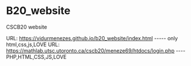 # B20_website
CSCB20 website 


URL: https://vidurmenezes.github.io/b20_website/index.html   ----- only html,css,js,LOVE
URL: https://mathlab.utsc.utoronto.ca/cscb20/meneze69/htdocs/login.php ---- PHP,HTML,CSS,JS,LOVE
